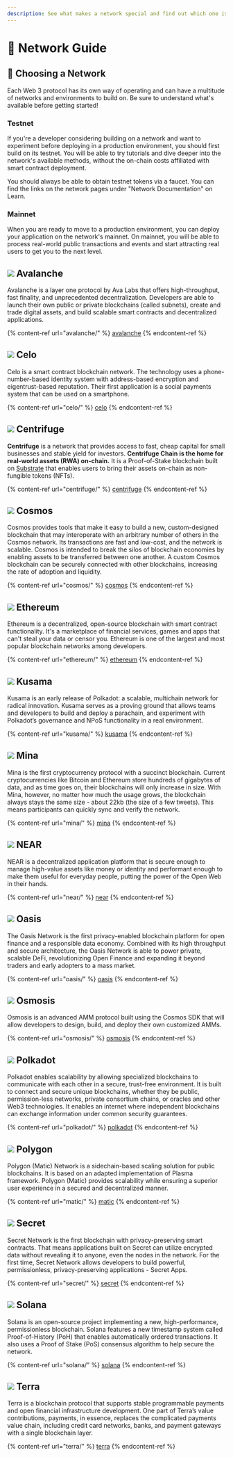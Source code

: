```yaml
---
description: See what makes a network special and find out which one is a good fit for you
---
```


# 🔭 Network Guide

## 📍 Choosing a Network

Each Web 3 protocol has its own way of operating and can have a multitude of networks and environments to build on. Be sure to understand what's available before getting started!

### Testnet

If you're a developer considering building on a network and want to experiment before deploying in a production environment, you should first build on its testnet. You will be able to try tutorials and dive deeper into the network's available methods, without the on-chain costs affiliated with smart contract deployment.

You should always be able to obtain testnet tokens via a faucet. You can find the links on the network pages under "Network Documentation" on Learn.

### Mainnet

When you are ready to move to a production environment, you can deploy your application on the network's mainnet. On mainnet, you will be able to process real-world public transactions and events and start attracting real users to get you to the next level.

## ![](../.gitbook/assets/avalanche\_token\_round-300x300.png) Avalanche

Avalanche is a layer one protocol by Ava Labs that offers high-throughput, fast finality, and unprecedented decentralization. Developers are able to launch their own public or private blockchains (called subnets), create and trade digital assets, and build scalable smart contracts and decentralized applications.

{% content-ref url="avalanche/" %}
[avalanche](avalanche/)
{% endcontent-ref %}

## ![](<../.gitbook/assets/37552875 (2) (2) (2) (2) (2) (2) (2) (2) (2) (2) (2) (2) (2) (6).png>) Celo

Celo is a smart contract blockchain network. The technology uses a phone-number-based identity system with address-based encryption and eigentrust-based reputation. Their first application is a social payments system that can be used on a smartphone.

{% content-ref url="celo/" %}
[celo](celo/)
{% endcontent-ref %}

## ![](../.gitbook/assets/download.svg) Centrifuge

**Centrifuge** is a network that provides access to fast, cheap capital for small businesses and stable yield for investors. **Centrifuge Chain is the home for real-world assets (RWA) on-chain.** It is a Proof-of-Stake blockchain built on [Substrate](https://www.parity.io/what-is-substrate/) that enables users to bring their assets on-chain as non-fungible tokens (NFTs).

{% content-ref url="centrifuge/" %}
[centrifuge](centrifuge/)
{% endcontent-ref %}

## ![](../.gitbook/assets/rsz\_1cosmoslogo\_1.png) Cosmos

Cosmos provides tools that make it easy to build a new, custom-designed blockchain that may interoperate with an arbitrary number of others in the Cosmos network. Its transactions are fast and low-cost, and the network is scalable. Cosmos is intended to break the silos of blockchain economies by enabling assets to be transferred between one another. A custom Cosmos blockchain can be securely connected with other blockchains, increasing the rate of adoption and liquidity.

{% content-ref url="cosmos/" %}
[cosmos](cosmos/)
{% endcontent-ref %}

## ![](../.gitbook/assets/eth-diamond-black.png) Ethereum

Ethereum is a decentralized, open-source blockchain with smart contract functionality. It's a marketplace of financial services, games and apps that can't steal your data or censor you. Ethereum is one of the largest and most popular blockchain networks among developers.

{% content-ref url="ethereum/" %}
[ethereum](ethereum/)
{% endcontent-ref %}

## ![](../.gitbook/assets/kusama.png) Kusama

Kusama is an early release of Polkadot: a scalable, multichain network for radical innovation. Kusama serves as a proving ground that allows teams and developers to build and deploy a parachain, and experiment with Polkadot’s governance and NPoS functionality in a real environment.

{% content-ref url="kusama/" %}
[kusama](kusama/)
{% endcontent-ref %}

## ![](../.gitbook/assets/1\_Gc0Dp8vfVm6BwwN51NUqEw.png) Mina

Mina is the first cryptocurrency protocol with a succinct blockchain. Current cryptocurrencies like Bitcoin and Ethereum store hundreds of gigabytes of data, and as time goes on, their blockchains will only increase in size. With Mina, however, no matter how much the usage grows, the blockchain always stays the same size - about 22kb (the size of a few tweets). This means participants can quickly sync and verify the network.

{% content-ref url="mina/" %}
[mina](mina/)
{% endcontent-ref %}

## ![](../.gitbook/assets/tnear\_icon\_1.png) NEAR

NEAR is a decentralized application platform that is secure enough to manage high-value assets like money or identity and performant enough to make them useful for everyday people, putting the power of the Open Web in their hands.

{% content-ref url="near/" %}
[near](near/)
{% endcontent-ref %}

## ![](<../.gitbook/assets/output-onlinepngtools (3).png>) Oasis

The Oasis Network is the first privacy-enabled blockchain platform for open finance and a responsible data economy. Combined with its high throughput and secure architecture, the Oasis Network is able to power private, scalable DeFi, revolutionizing Open Finance and expanding it beyond traders and early adopters to a mass market.

{% content-ref url="oasis/" %}
[oasis](oasis/)
{% endcontent-ref %}

## ![](../.gitbook/assets/osmo.png) Osmosis

Osmosis is an advanced AMM protocol built using the Cosmos SDK that will allow developers to design, build, and deploy their own customized AMMs.

{% content-ref url="osmosis/" %}
[osmosis](osmosis/)
{% endcontent-ref %}

## ![](../.gitbook/assets/4129.png) Polkadot

Polkadot enables scalability by allowing specialized blockchains to communicate with each other in a secure, trust-free environment. It is built to connect and secure unique blockchains, whether they be public, permission-less networks, private consortium chains, or oracles and other Web3 technologies. It enables an internet where independent blockchains can exchange information under common security guarantees.

{% content-ref url="polkadot/" %}
[polkadot](polkadot/)
{% endcontent-ref %}

## ![](../.gitbook/assets/polygon.png) Polygon

Polygon (Matic) Network is a sidechain-based scaling solution for public blockchains. It is based on an adapted implementation of Plasma framework. Polygon (Matic) provides scalability while ensuring a superior user experience in a secured and decentralized manner.

{% content-ref url="matic/" %}
[matic](matic/)
{% endcontent-ref %}

## ![](../.gitbook/assets/logo1.png) Secret

Secret Network is the first blockchain with privacy-preserving smart contracts. That means applications built on Secret can utilize encrypted data without revealing it to anyone, even the nodes in the network. For the first time, Secret Network allows developers to build powerful, permissionless, privacy-preserving applications - Secret Apps.

{% content-ref url="secret/" %}
[secret](secret/)
{% endcontent-ref %}

## ![](<../.gitbook/assets/solana (2) (2) (2) (2) (1) (2) (2) (2) (2) (2) (1) (3).png>) Solana

Solana is an open-source project implementing a new, high-performance, permissionless blockchain. Solana features a new timestamp system called Proof-of-History (PoH) that enables automatically ordered transactions. It also uses a Proof of Stake (PoS) consensus algorithm to help secure the network.

{% content-ref url="solana/" %}
[solana](solana/)
{% endcontent-ref %}

## ![](<../.gitbook/assets/rsz\_terra-logo (2) (2) (2) (2) (2) (2) (2) (2) (2) (2) (2) (1) (2).jpg>) Terra

Terra is a blockchain protocol that supports stable programmable payments and open financial infrastructure development. One part of Terra’s value contributions, payments, in essence, replaces the complicated payments value chain, including credit card networks, banks, and payment gateways with a single blockchain layer.

{% content-ref url="terra/" %}
[terra](terra/)
{% endcontent-ref %}
